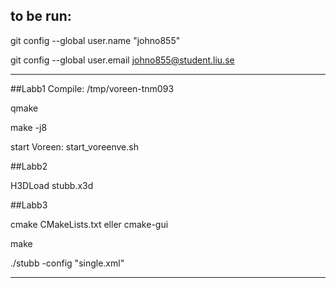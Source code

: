 ## to be run:
git config --global user.name "johno855"

git config --global user.email johno855@student.liu.se

-----------------------------------------------------

##Labb1
Compile:
/tmp/voreen-tnm093

qmake

make -j8

start Voreen:
start_voreenve.sh

##Labb2

H3DLoad stubb.x3d 

##Labb3

cmake CMakeLists.txt eller cmake-gui

make

./stubb -config "single.xml"


-----------------------------------------------------



